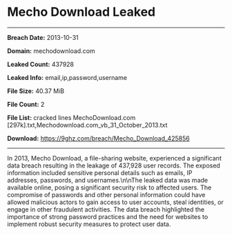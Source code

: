 # Mecho Download Leaked

------------
**Breach Date:** 2013-10-31

**Domain:** mechodownload.com

**Leaked Count:** 437928

**Leaked Info:** email,ip,password,username

**File Size:** 40.37 MiB

**File Count:** 2

**File List:** cracked lines MechoDownload.com [297k].txt,Mechodownload.com_vb_31_October_2013.txt

**Download:** https://9ghz.com/breach/Mecho_Download_425856

------------
In 2013, Mecho Download, a file-sharing website, experienced a significant data breach resulting in the leakage of 437,928 user records. The exposed information included sensitive personal details such as emails, IP addresses, passwords, and usernames.\n\nThe leaked data was made available online, posing a significant security risk to affected users. The compromise of passwords and other personal information could have allowed malicious actors to gain access to user accounts, steal identities, or engage in other fraudulent activities. The data breach highlighted the importance of strong password practices and the need for websites to implement robust security measures to protect user data.
